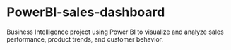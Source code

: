 # PowerBI-sales-dashboard
Business Intelligence project using Power BI to visualize and analyze sales performance, product trends, and customer behavior.
